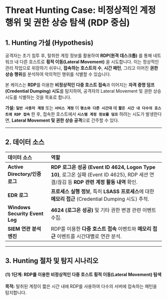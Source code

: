 
# Threat Hunting Case: 비정상적인 계정 행위 및 권한 상승 탐색 (RDP 중심)

## 1. Hunting 가설 (Hypothesis)

공격자는 초기 침투 후, 탈취한 계정 정보를 활용하여 **RDP(원격 데스크톱)** 를 통해 네트워크 내 다른 호스트로 **횡적 이동(Lateral Movement)** 을 시도합니다. 이는 정상적인 관리 작업으로 위장하기 쉬우나, **접속하는 호스트의 수**, **시간 패턴**, 그리고 이어진 **권한 상승 행위**를 분석하여 악의적인 행위를 식별할 수 있습니다.

본 케이스는 **RDP**를 이용한 **비정상적인 다중 호스트 접속**과 이어지는 **자격 증명 덤프(Credential Dumping) 시도**를 탐지하여, 공격자의 Lateral Movement 및 권한 상승 시도를 식별하는 것을 목표로 합니다.

**가설:**
**`일반 사용자 계정`** 또는 **`서비스 계정`** 이 **`평소와 다른 시간대`** 에 **`짧은 시간 내 다수의 호스트에 RDP 접속`** 한 후, 접속한 호스트에서 **`시스템 계정 정보를 덤프`** 하려는 시도가 발생한다면, **Lateral Movement 및 권한 상승 공격**으로 간주할 수 있다.

---

## 2. 데이터 소스

| 데이터 소스 | 역할 |
| :--- | :--- |
| **Active Directory/인증 로그** | **RDP 로그온 성공 (Event ID 4624, Logon Type 10)**, 로그온 실패 (Event ID 4625), RDP 세션 연결/끊김 등 **RDP 관련 계정 활동 내역** 확인. |
| **EDR 로그** | **프로세스 실행 정보**, 특히 **LSASS 프로세스**에 대한 **메모리 접근** (Credential Dumping 시도) 추적. |
| **Windows Security Event Log** | **4624 (로그온 성공)** 및 기타 권한 변경 관련 이벤트 수집. |
| **SIEM 연관 분석 엔진** | RDP를 이용한 **다중 호스트 접속** 이벤트와 **메모리 접근** 이벤트를 시간대별로 연관 분석. |

---

## 3. Hunting 절차 및 탐지 시나리오

#### (1) 1단계: RDP를 이용한 비정상적인 다중 호스트 횡적 이동(Lateral Movement) 탐색

**목적:** 탈취된 계정이 짧은 시간 내에 RDP를 사용하여 다수의 서버에 접속하는 패턴을 탐지합니다.


